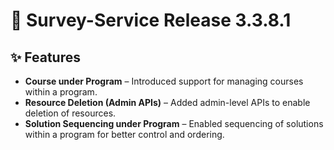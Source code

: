 # 🚀 Survey-Service Release 3.3.8.1

## ✨ Features

- **Course under Program** – Introduced support for managing courses within a program.
- **Resource Deletion (Admin APIs)** – Added admin-level APIs to enable deletion of resources.
- **Solution Sequencing under Program** – Enabled sequencing of solutions within a program for better control and ordering.
